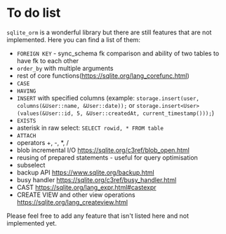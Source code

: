 # To do list

`sqlite_orm` is a wonderful library but there are still features that are not implemented. Here you can find a list of them:

* `FOREIGN KEY` - sync_schema fk comparison and ability of two tables to have fk to each other
* `order_by` with multiple arguments
* rest of core functions(https://sqlite.org/lang_corefunc.html)
* `CASE`
* `HAVING`
* `INSERT` with specified columns (example: `storage.insert(user, columns(&User::name, &User::date));` or `storage.insert<User>(values(&User::id, 5, &User::createdAt, current_timestamp()));`)
* `EXISTS`
* asterisk in raw select: `SELECT rowid, * FROM table`
* `ATTACH`
* operators +, -, *, /
* blob incremental I/O https://sqlite.org/c3ref/blob_open.html
* reusing of prepared statements - useful for query optimisation
* subselect
* backup API https://www.sqlite.org/backup.html
* busy handler https://sqlite.org/c3ref/busy_handler.html
* CAST https://sqlite.org/lang_expr.html#castexpr
* CREATE VIEW and other view operations https://sqlite.org/lang_createview.html

Please feel free to add any feature that isn't listed here and not implemented yet.
